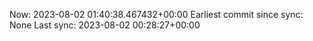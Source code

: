 Now: 2023-08-02 01:40:38.467432+00:00 Earliest commit since sync: None Last sync: 2023-08-02 00:28:27+00:00
